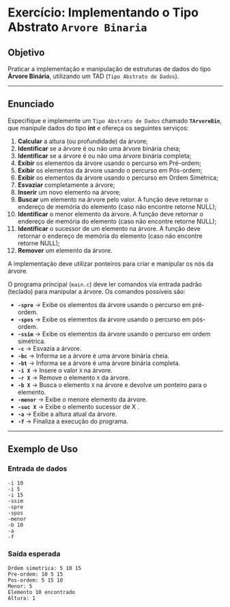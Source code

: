 # **Exercício: Implementando o Tipo Abstrato `Arvore Binaria`**

## **Objetivo**  
Praticar a implementação e manipulação de estruturas de dados do tipo **Árvore Binária**, utilizando um TAD (`Tipo Abstrato de Dados`).  

---

## **Enunciado**  

Especifique e implemente um `Tipo Abstrato de Dados` chamado **`TArvoreBin`**, que manipule dados do tipo **int** e ofereça os seguintes serviços:  

1. **Calcular** a altura (ou profundidade) da árvore;
2. **Identificar** se a árvore é ou não uma árvore binária cheia;
3. **Identificar** se a árvore é ou não uma árvore binária completa;
4. **Exibir** os elementos da árvore usando o percurso em Pré-ordem;
5. **Exibir** os elementos da árvore usando o percurso em Pós-ordem;
6. **Exibir** os elementos da árvore usando o percurso em Ordem Simétrica;
7. **Esvaziar** completamente a árvore;  
8. **Inserir** um novo elemento na árvore;
9. **Buscar** um elemento na árvore pelo valor. A função deve retornar o endereço de memória do elemento (caso não encontre retorne NULL);
10. **Identificar** o menor elemento da árvore. A função deve retornar o endereço de memória do elemento (caso não encontre retorne NULL);
11. **Identificar** o sucessor de um elemento na árvore. A função deve retornar o endereço de memória do elemento (caso não encontre retorne NULL);
12. **Remover** um elemento da árvore.

A implementação deve utilizar ponteiros para criar e manipular os nós da árvore.

O programa principal (`main.c`) deve ler comandos via entrada padrão (teclado) para manipular a árvore. Os comandos possíveis são:  

- **`-spre`** → Exibe os elementos da árvore usando o percurso em pré-ordem.
- **`-spos`** → Exibe os elementos da árvore usando o percurso em pós-ordem.
- **`-ssim`** → Exibe os elementos da árvore usando o percurso em ordem simétrica.
- **`-c`** → Esvazia a árvore.  
- **`-bc`** → Informa se a árvore é uma árvore binária cheia.  
- **`-bt`** → Informa se a árvore é uma árvore binária completa.  
- **`-i X`** → Insere o valor `X` na árvore.
- **`-r X`** → Remove o elemento `X` da árvore.  
- **`-b X`** → Busca o elemento `X` na árvore e devolve um ponteiro para o elemento.
- **`-menor`** → Exibe o menore elemento da árvore.
- **`-suc X`** → Exibe o elemento sucessor de X .
- **`-a`** → Exibe a altura atual da árvore.
- **`-f`** → Finaliza a execução do programa.  

---

## **Exemplo de Uso**

### **Entrada de dados**
```
-i 10
-i 5
-i 15
-ssim
-spre
-spos
-menor
-b 10
-a
-f
```

### **Saída esperada**
```
Ordem simetrica: 5 10 15
Pre-ordem: 10 5 15
Pos-ordem: 5 15 10
Menor: 5
Elemento 10 encontrado
Altura: 1
```